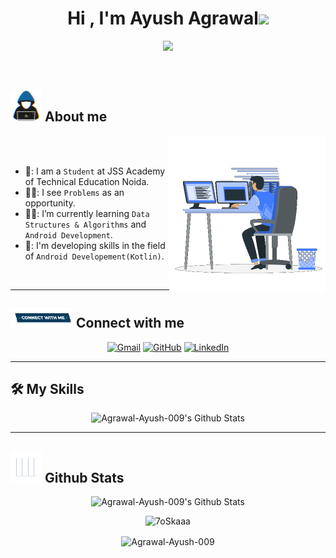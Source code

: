 <h1 align="center">Hi , I'm Ayush Agrawal<img src="https://media.giphy.com/media/hvRJCLFzcasrR4ia7z/giphy.gif" width="35"></h1>
<p align="center">
  <img src="https://readme-typing-svg.herokuapp.com?font=Courier+New&color=%23C8BE25&size=25&center=true&vCenter=true&width=600&height=100&lines=Google+Developer+Student+Club;Competitive+Programmer;Android+Developer(Kotlin);Computer+Science+And+Engineering+Student">
</p>
<br>
	
## <picture><img src = "https://github.com/Agrawal-Ayush-009/Agrawal-Ayush-009/blob/main/assests/about_me.gif?raw=true" width = 50px></picture> About me

<picture> <img align="right" src="https://github.com/Agrawal-Ayush-009/Agrawal-Ayush-009/blob/main/assests/Right_Side.gif?raw=true" width = 250px></picture>

<br><br>
- 🏫: I am a `Student` at JSS Academy of Technical Education Noida.
- 👨‍💻: I see `Problems` as an opportunity.
- 👨‍🎓: I’m currently learning `Data Structures & Algorithms` and `Android Development`.
- 📱: I'm developing skills in the field of `Android Developement(Kotlin)`.
<br>

---

## <picture> <img src="https://github.com/Agrawal-Ayush-009/Agrawal-Ayush-009/blob/main/assests/Connect-with-me.gif?raw=true" width="100px"> </picture> Connect with me
<p align="center">
	<a href="mailto:ayushmaserati@gmail.com"><img  height = 30px; img src="https://img.shields.io/badge/gmail-%23EA4335.svg?style=plastic&logo=gmail&logoColor=white" target="_blank" alt="Gmail"/></a>
	<a href="https://github.com/Agrawal-Ayush-009"><img height = 30px; src="https://img.shields.io/badge/github-%23181717.svg?style=plastic&logo=github&logoColor=white " target="_blank" alt="GitHub"/></a>
	<a href="https://www.linkedin.com/in/ayushking009/"><img  height = 30px; src="https://img.shields.io/badge/linkedin-%230A66C2.svg?style=plastic&logo=linkedin&logoColor=white" target="_blank" alt="LinkedIn"/></a>
</p>

---

## 🛠️ My Skills

<p align="center">
	    <img alt="Agrawal-Ayush-009's Github Stats" src="https://skillicons.dev/icons?i=java,kotlin,androidstudio,html,css,c,git,github,firebase" height="180px"/> 

---

## <picture> <img src = "https://github.com/Agrawal-Ayush-009/Agrawal-Ayush-009/blob/main/assests/Statistics.gif?raw=true" width = 50px>  </picture> Github Stats

<p align="center">
	    <img alt="Agrawal-Ayush-009's Github Stats" src="https://github-readme-stats.vercel.app/api?username=Agrawal-Ayush-009&show_icons=true&count_private=true&locale=en&theme=dark&layout=compact" height="230px"/>
</p>
<p align="center">
	  <img src="https://github-readme-stats.vercel.app/api/top-langs?username=Agrawal-Ayush-009&layout=compact&show_icons=true&locale=en&theme=dark" alt="7oSkaaa" height="230px"/>
<div align="center">
<p><img align="center" src="https://github-readme-streak-stats.herokuapp.com/?user=Agrawal-Ayush-009&theme=dark" alt="Agrawal-Ayush-009" /></p>
</div>
</p>
<br/>

